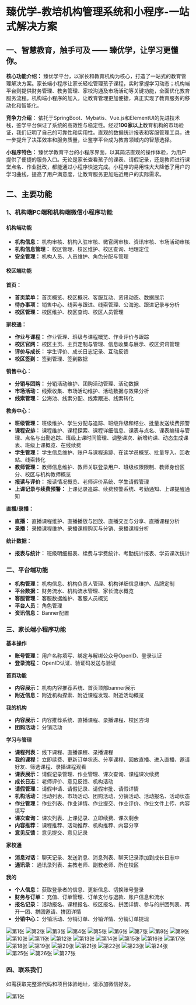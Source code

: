 # 臻优学-教培机构管理系统和小程序-一站式解决方案

## 一、智慧教育，触手可及 —— 臻优学，让学习更懂你。

**核心功能介绍：**
臻优学平台，以家长和教育机构为核心，打造了一站式的教育管理解决方案。家长端小程序让家长轻松管理孩子课程，实时掌握学习动态；机构端平台则提供财务管理、教务管理、家校沟通及市场活动等关键功能，全面优化教育服务流程。机构端小程序的加入，让教育管理更加便捷，真正实现了教育服务的移动化和智能化。

**竞争力介绍：**
依托于SpringBoot、Mybatis、Vue.js和ElementUI的先进技术栈，鉴学平台保证了系统的高效性与稳定性。经过**100家以上**教育机构的市场验证，我们证明了自己的可靠性和实用性。直观的数据统计报表和客服管理工具，进一步提升了决策效率和服务质量，让鉴学平台成为教育领域内的智慧选择。

**小程序特色：**
臻优学教育平台的小程序界面，以其简洁直观的操作体验，为用户提供了便捷的服务入口。无论是家长查看孩子的课表、请假记录，还是教师进行课堂点名、作业批改，都能通过小程序快速完成。小程序的易用性大大降低了用户的学习曲线，提高了用户满意度，让教育服务更加贴近用户的实际需求。

## 二、主要功能

### 1、机构端PC端和机构端微信小程序功能

#### 机构端功能

- **机构信息：** 机构审核、机构入驻审核、微官网审核、资讯审核、市场活动审核
- **机构信息管理：** 校区管理、校区维护、校区查询、地理定位
- **安全管理：** 机构人员、人员维护、角色分配与管理
#### 校区端功能

**首页：**
- **首页菜单：** 首页概览、校区概况、客服互动、资讯动态、数据展示
- **待办事项：** 销售中心、线索与跟进、线索管理、公海池、跟进记录与分析
- **校区管理：** 校区维护、校区查询、校区人员管理

**家校通：**
- **作业与课程：** 作业管理、班级与课程概览、作业评价与跟踪
- **校区官网：** 校区主页、主页定制与管理、信息收集与展示、校区资讯管理
- **评价与成长：** 学生评价、成长日志记录、互动反馈
- **校区签到：** 签到管理、签到数据

**销售中心：**

- **分销与团购：** 分销活动维护、团购活动管理、活动数据
- **市场活动：** 线索收集、市场活动维护、活动数据与效果分析
- **线索管理：** 公海池、线索分配、线索跟进、线索转化

**教务中心：**

- **班级管理：**  班级维护、学生分配与追踪、班级升级和结业、批量发送续费预警
- **课程安排：**  课程维护、课程探索、课程详细信息、课表与点名、课表编辑与管理、点名与出勤追踪、班级上课时间管理、调整课次、新增约课、动态生成课表、班级上课概览、在线续费
- **学生管理：** 学生信息维护、账户与课程追踪、在读学员概览、批量导入、回收站、线索转化
- **教师管理：**  教师信息维护、教师关联登录用户、班级权限限制、教师身份区分、校区与机构教师概览
- **报读与评价：**  报读情况概览、老师评价系统、学生请假管理
- **上课记录与续费预警：**  上课记录追踪、续费预警系统、考勤通知、上课提醒通知

**直播/录播：**

- **直播：** 直播课程维护、直播播放与回放、直播交互与分享、直播课程分析
- **录播：** 录播课程维护、录播课程购买与分销、录播课程分析

**统计数据：**

- **报表与统计：** 班级明细报表、续费与学费统计、考勤统计报表、学员课次统计

### 二、平台端功能

- **机构管理：** 机构信息、机构负责人管理、机构详细信息维护、品牌定制
- **平台数据：**  财务流水、机构流水管理、家长流水概览
- **客服管理：**  客服数据维护、客服人员概览
- **平台人员：**  角色管理
- **资讯信息：**  Banner配置


### 三、家长端小程序功能

**基本操作** 
- **账号管理：** 用户名称填写、绑定与解绑公众号OpenID、登录认证
- **登录流程：** OpenID认证、验证码发送与验证

**首页功能** 
- **内容展示：** 机构内容推荐系统、首页顶部banner展示
- **附近信息：** 附近机构探索、附近课程发现、附近活动概览

**我的机构** 
- **内容展示：** 内容推荐系统、直播课程、录播课程、校区咨询
- **团购活动：** 分销活动

**学习与管理** 
- **课程列表：** 线下课程、直播课程、录播课程
- **我的课程：** 立即续费、更新订单状态、分享课程、回放直播、进入直播、邀请好友、筛选课程、录播课程观看
- **课表展示：** 请假记录管理、作业管理、课次查询、课程课次续费
- **成长日志：** 老师评价、意见反馈、机构活动
- **请假管理：** 请假申请、请假记录、请假审批、请假详情
- **机构活动：** 活动列表、市场活动、团购活动、分销活动、活动报名、活动状态
- **作业管理：** 作业列表、作业详情、作业提交、作业评价、作业文件上传、内容填写
- **课次查询：** 课次列表、上课记录、立即续费、课次剩余
- **内容推荐：** 课程推荐、活动推荐、机构推荐、内容分享
- **意见反馈：** 意见提交、意见记录

**家校通** 
- **消息对话：** 聊天记录、发送消息、消息列表、聊天记录添加到成长日志中
- **通讯录：** 通讯录列表、主教老师、副教老师、所在校区

**我的** 
- **个人信息：** 获取登录者的信息、更新信息、切换账号登录
- **财务与订单：** 充值、订单管理、订单支付与退款、账户信息和流水
- **报名记录：** 活动报名、课程报名、校区报名、拼团详情、参与的拼团列表、再开一团、拼团邀请、拼团详情
- **分销中心：** 分销活动、分销订单、分销详情、分销订单提现 


![第1张](./doc/幻灯片1.JPG)
![第2张](./doc/幻灯片2.JPG)
![第3张](./doc/幻灯片3.JPG)
![第4张](./doc/幻灯片4.JPG)
![第5张](./doc/幻灯片5.JPG)
![第6张](./doc/幻灯片6.JPG)
![第7张](./doc/幻灯片7.JPG)
![第8张](./doc/幻灯片8.JPG)
![第9张](./doc/幻灯片9.JPG)
![第10张](./doc/幻灯片10.JPG)
![第11张](./doc/幻灯片11.JPG)
![第12张](./doc/幻灯片12.JPG)
![第13张](./doc/幻灯片13.JPG)
![第14张](./doc/幻灯片14.JPG)
![第15张](./doc/幻灯片15.JPG)
![第16张](./doc/幻灯片16.JPG)
![第17张](./doc/幻灯片17.JPG)
![第18张](./doc/幻灯片18.JPG)
![第19张](./doc/幻灯片19.JPG)
![第20张](./doc/幻灯片20.JPG)
![第21张](./doc/幻灯片21.JPG)
![第22张](./doc/幻灯片22.JPG)
![第23张](./doc/幻灯片23.JPG)
![第24张](./doc/幻灯片24.JPG)
![第25张](./doc/幻灯片25.JPG)
![第26张](./doc/幻灯片26.JPG)
![第27张](./doc/幻灯片27.JPG)

### 四、联系我们

如需获取完整源代码和项目体验地址，请添加微信好友。

![第1张](./doc/微信二维码.jpg)

